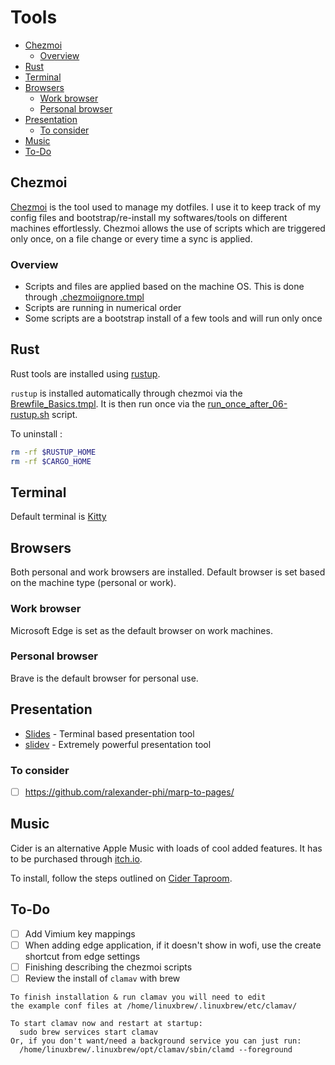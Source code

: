 # Tools

<!-- toc -->

- [Chezmoi](#chezmoi)
  - [Overview](#overview)
- [Rust](#rust)
- [Terminal](#terminal)
- [Browsers](#browsers)
  - [Work browser](#work-browser)
  - [Personal browser](#personal-browser)
- [Presentation](#presentation)
  - [To consider](#to-consider)
- [Music](#music)
- [To-Do](#to-do)

<!-- tocstop -->

## Chezmoi

[Chezmoi](https://github.com/twpayne/chezmoi) is the tool used to manage my dotfiles. I use it to keep track of my config files and bootstrap/re-install my softwares/tools on different machines effortlessly.
Chezmoi allows the use of scripts which are triggered only once, on a file change or every time a sync is applied.

### Overview

- Scripts and files are applied based on the machine OS. This is done through [.chezmoiignore.tmpl](../home/.chezmoiignore.tmpl)
- Scripts are running in numerical order
- Some scripts are a bootstrap install of a few tools and will run only once

## Rust

Rust tools are installed using [rustup](https://rustup.rs/).

`rustup` is installed automatically through chezmoi via the [Brewfile_Basics.tmpl](../home/dot_config/exact_homebrew/Brewfile_Basics.tmpl).
It is then run once via the [run_once_after_06-rustup.sh](../home/.chezmoiscripts/linux/run_once_after_06-rustup.sh) script.

To uninstall :

```sh
rm -rf $RUSTUP_HOME
rm -rf $CARGO_HOME
```

## Terminal

Default terminal is [Kitty](https://sw.kovidgoyal.net/kitty/)

## Browsers

Both personal and work browsers are installed.
Default browser is set based on the machine type (personal or work).

### Work browser

Microsoft Edge is set as the default browser on work machines.

### Personal browser

Brave is the default browser for personal use.

## Presentation

- [Slides](https://github.com/maaslalani/slides) - Terminal based presentation tool
- [slidev](https://sli.dev/) - Extremely powerful presentation tool

### To consider

- [ ] <https://github.com/ralexander-phi/marp-to-pages/>

## Music

Cider is an alternative Apple Music with loads of cool added features. It has to be purchased through [itch.io](https://cidercollective.itch.io/cider).

To install, follow the steps outlined on [Cider Taproom](https://taproom.cider.sh/downloads).

## To-Do

- [ ] Add Vimium key mappings
- [ ] When adding edge application, if it doesn't show in wofi, use the create shortcut from edge settings
- [ ] Finishing describing the chezmoi scripts
- [ ] Review the install of `clamav` with brew

```
To finish installation & run clamav you will need to edit
the example conf files at /home/linuxbrew/.linuxbrew/etc/clamav/

To start clamav now and restart at startup:
  sudo brew services start clamav
Or, if you don't want/need a background service you can just run:
  /home/linuxbrew/.linuxbrew/opt/clamav/sbin/clamd --foreground
```
